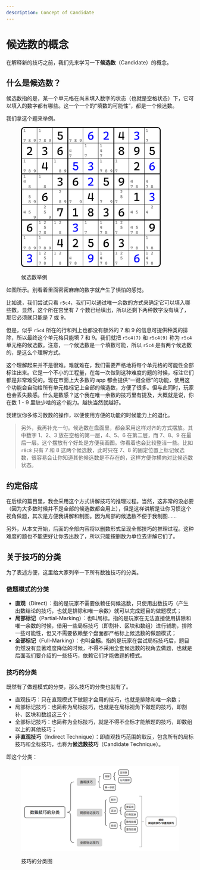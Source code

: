 ```yaml
---
description: Concept of Candidate
---
```


# 候选数的概念

在解释新的技巧之前，我们先来学习一下**候选数**（Candidate）的概念。

## 什么是候选数？ <a href="#what-is-candidate" id="what-is-candidate"></a>

候选数指的是，某一个单元格在尚未填入数字的状态（也就是空格状态）下，它可以填入的数字都有哪些。这一个一个的“填数的可能性”，都是一个候选数。

我们拿这个题来举例。

<figure><img src="../.gitbook/assets/image (5) (1) (1) (1) (1) (1) (1).png" alt="" width="375"><figcaption><p>候选数举例</p></figcaption></figure>

如图所示。别看着里面密密麻麻的数字就产生了惧怕的感觉。

比如说，我们尝试只看 `r5c4`，我们可以通过唯一余数的方式来确定它可以填入哪些数。显然，这个所在宫里有 7 个数已经填出，所以还剩下两种数字没有填了，那它必须就只能是 7 或 9。

但是，似乎 `r5c4` 所在的行和列上也都没有额外的 7 和 9 的信息可提供种类的排除，所以最终这个单元格只能填 7 和 9。我们就把 `r5c4(7)` 和 `r5c4(9)` 称为 `r5c4` 单元格的候选数。注意，一个候选数是一个填数可能，所以 `r5c4` 是有两个候选数的，是这么个理解方式。

这个理解起来并不是很难。难就难在，我们需要严格地将每个单元格的可能性全部标注出来。它是一个不小的工程量，在每一次做到这种难度的题的时候，标注它们都是非常难受的。现在市面上大多数的 app 都会提供“一键全标”的功能，使用这个功能会自动给所有单元格标记上全部的候选数，方便了很多。但与此同时，玩家也会丢失数感。什么是数感？这个我在唯一余数的技巧里有提及，大概就是说，你在数 1 - 9 里缺少啥的这个能力。越快当然就越好。

我建议你多练习数数的操作，以便使用方便的功能的时候能力上的退化。

> 另外，我再补充一句。候选数在盘面里，都会采用这样对齐的方式摆放。其中数字 1、2、3 放在空格的第一层，4、5、6 在第二层，而 7、8、9 在最后一层。这个摆放有个好处是方便我画图。你看着也会比较整洁一些。比如 `r8c8` 只有 7 和 8 这两个候选数，此时只在 7、8 的固定位置上标记候选数，很容易会让你知道其他候选数是不存在的，这样方便你横向对比候选数状态。

## 约定俗成 <a href="#convention-of-candidate" id="convention-of-candidate"></a>

在后续的篇目里，我会采用这个方式讲解技巧的推理过程。当然，这非常的没必要（因为大多数时候并不是全部的候选数都会用上），但是这样讲解是让你习惯这个视角做题，其次是方便我讲解和制图。因为局部的候选数不便于我制图……

另外，从本文开始，后面的全部内容将以删数形式呈现全部技巧的推理过程。这种难度的题也不能更好让你去出数了，所以只能按删数为单位去讲解它们了。

## 关于技巧的分类 <a href="#category-of-techniques" id="category-of-techniques"></a>

为了表述方便，这里给大家列举一下所有数独技巧的分类。

### 做题模式的分类 <a href="#category-of-candidate-visibility" id="category-of-candidate-visibility"></a>

* **直观**（Direct）：指的是玩家不需要依赖任何候选数，只使用出数技巧（产生出数结论的技巧，也就是排除和唯一余数）就可以完成题目的做题模式；
* **局部标记**（Partial-Marking）：也叫局标。指的是玩家在无法直接使用排除和唯一余数的时候，借用一些局标技巧（即割补、区块和数组）进行辅助，排除一些可能性，但又不需要依赖整个盘面都严格标上候选数的做题模式；
* **全部标记**（Full-Marking）：也叫**全标**。指的是玩家在尝试局标技巧后，题目仍然没有显著难度降低的时候，不得不采用全套候选数的视角去做题，也就是后面我们要介绍的一些技巧，依赖它们才能做题的模式。

### 技巧的分类

既然有了做题模式的分类，那么技巧的分类也就有了。

* 直观技巧：只在直观模式下做题才会用的技巧，也就是排除和唯一余数；
* 局部标记技巧：也简称为局标技巧，也就是在局标视角下做题的技巧，即割补、区块和数组这三个；
* 全部标记技巧：也简称为全标技巧，就是不得不全标才能解题的技巧，即数组以上的其他技巧；
* **非直观技巧**（Indirect Technique）：即直观技巧范围的取反，包含所有的局标技巧和全标技巧，也称为**候选数技巧**（Candidate Technique）。

即这个分类：

<figure><img src="../.gitbook/assets/image (23).png" alt=""><figcaption><p>技巧的分类图</p></figcaption></figure>
